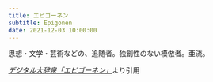 ```yaml
---
title: エピゴーネン
subtitle: Epigonen
date: 2021-12-03 10:00:00
---
```


思想・文学・芸術などの、追随者。独創性のない模倣者。亜流。

<cite>[デジタル大辞泉「エピゴーネン」](https://dictionary.goo.ne.jp/word/%E3%82%A8%E3%83%94%E3%82%B4%E3%83%BC%E3%83%8D%E3%83%B3/)</cite>より引用